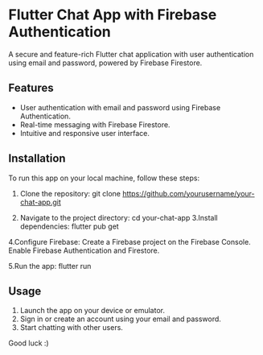 # Flutter Chat App with Firebase Authentication

A secure and feature-rich Flutter chat application with user authentication using email and password, powered by Firebase Firestore.

## Features
- User authentication with email and password using Firebase Authentication.
- Real-time messaging with Firebase Firestore.
- Intuitive and responsive user interface.

## Installation
To run this app on your local machine, follow these steps:

1. Clone the repository:
git clone https://github.com/yourusername/your-chat-app.git

2. Navigate to the project directory:
   cd your-chat-app
3.Install dependencies: flutter pub get

4.Configure Firebase: Create a Firebase project on the Firebase Console. Enable Firebase Authentication and Firestore.

5.Run the app: flutter run
   


## Usage

1. Launch the app on your device or emulator.
2. Sign in or create an account using your email and password.
3. Start chatting with other users.

Good luck :)



